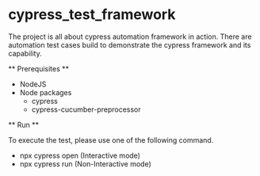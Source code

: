 # cypress_test_framework

The project is all about cypress automation framework in action. There are automation test cases build to demonstrate the cypress framework and its capability. 

** Prerequisites **

- NodeJS
- Node packages
   - cypress
   - cypress-cucumber-preprocessor

** Run **

To execute the test, please use one of the following command.

- npx cypress open (Interactive mode)
- npx cypress run (Non-Interactive mode)